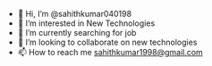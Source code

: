 - 👋 Hi, I’m @sahithkumar040198
- 👀 I’m interested in New Technologies
- 🌱 I’m currently searching for job 
- 💞️ I’m looking to collaborate on new technologies
- 📫 How to reach me sahithkumar1998@gmail.com

<!---
sahithkumar040198/sahithkumar040198 is a ✨ special ✨ repository because its `README.md` (this file) appears on your GitHub profile.
You can click the Preview link to take a look at your changes.
--->
